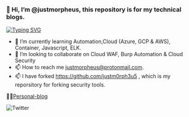 ### 👋 Hi, I’m @justmorpheus, this repository is for my technical blogs.

[![Typing SVG](https://readme-typing-svg.herokuapp.com/?lines=CloudSecurity;Infosec;Python;Automation;DevSecops;SIEM)](https://git.io/typing-svg)



- 🌱 I’m currently learning Automation,Cloud (Azure, GCP & AWS), Container, Javascript, ELK.
- 💞️ I’m looking to collaborate on Cloud WAF, Burp Automation & Cloud Security
- 📫 How to reach me justmorpheus@protonmail.com.
- 📫 I have forked https://github.com/justm0rph3u5 , which is my reporsitory for forking security tools.

 👨‍💻[Personal-blog](https://justm0rph3u5.medium.com/)
<!---
justmorpheus/justmorpheus is a ✨ special ✨ repository because its `README.md` (this file) appears on your GitHub profile.
You can click the Preview link to take a look at your changes.
--->
![Twitter](https://img.shields.io/twitter/follow/justm0rph3u5?style=social)
